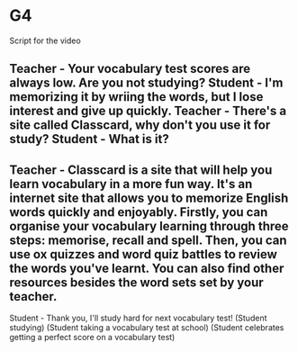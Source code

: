 # G4

Script for the video

Teacher - Your vocabulary test scores are always low. Are you not studying?
Student - I'm memorizing it by wriing the words, but I lose interest and give up quickly.
Teacher - There's a site called Classcard, why don't you use it for study?
Student - What is it?
-----------------------------------------------------
Teacher - Classcard is a site that will help you learn vocabulary in a more fun way.
It's an internet site that allows you to memorize English words quickly and enjoyably.
Firstly, you can organise your vocabulary learning through three steps: memorise, recall and spell.
Then, you can use ox quizzes and word quiz battles to review the words you've learnt.
You can also find other resources besides the word sets set by your teacher.
-------------------------------------------------------
Student - Thank you, I'll study hard for next vocabulary test!
(Student studying)
(Student taking a vocabulary test at school)
(Student celebrates getting a perfect score on a vocabulary test)
